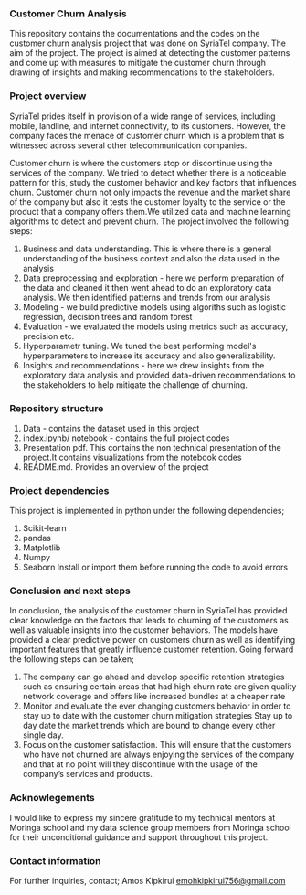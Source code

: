 ###                                Customer Churn Analysis

This repository contains the documentations and the codes on the customer churn analysis project that was done on SyriaTel company.
The aim of the project. The project is aimed at detecting the customer patterns and come up with measures to mitigate the customer churn through drawing of insights and making recommendations to the stakeholders.
###                                    Project overview 

SyriaTel prides itself in provision of  a wide range of services, including mobile, landline, and internet connectivity, to its customers. However, the company faces the menace of customer churn which is a problem that is witnessed across several other telecommunication companies. 

Customer churn is where the customers stop or discontinue using the services of the company. We tried to detect whether there is a noticeable pattern for this, study the customer behavior and key factors that influences churn. 
Customer churn not only impacts the revenue and the market share of the company but also it tests the customer loyalty to the service or the product that a company offers them.We utilized data and machine learning algorithms to detect and prevent churn.
The project involved the following steps:
1. Business and data understanding. This is where there is a general understanding of the business context and also the data used in the analysis
2. Data preprocessing and exploration - here we perform preparation of the data and cleaned it then went ahead to do an exploratory data analysis. We then identified patterns and trends from our analysis
3. Modeling - we build predictive models using algoriths such as logistic regression, decision trees and random forest
4. Evaluation - we evaluated the models using metrics such as accuracy, precision etc.
5. Hyperparametr tuning. We tuned the best performing model's hyperparameters to increase its accuracy and also generalizability.
6. Insights and recommendations - here we drew insights from the exploratory data analysis and provided data-driven recommendations to the stakeholders to help mitigate the challenge of churning.

###                                Repository structure

  1. Data - contains the dataset used in this project
  2. index.ipynb/ notebook - contains the full project codes 
  3. Presentation pdf. This contains the non technical presentation of the project.It contains visualizations from the notebook codes
  4. README.md. Provides an overview of the project

###                                  Project dependencies

This project is implemented in python under the following dependencies;
   1. Scikit-learn
   2. pandas
   3. Matplotlib
   4. Numpy
   5. Seaborn
    Install or import them before running the code to avoid errors

###                                   Conclusion and next steps

In conclusion, the analysis of the customer churn in SyriaTel has provided clear knowledge on the factors that leads to churning of the customers as well as  valuable insights into the  customer behaviors. 
The models have provided a clear predictive power on customers churn as well as identifying important features that greatly influence customer retention.
      Going forward the following steps can be taken;
1. The company can go ahead and develop specific retention strategies such as ensuring certain areas that had high churn rate are given quality network coverage and offers like increased bundles at a cheaper rate
2. Monitor and evaluate the ever changing customers behavior in order to stay up to date with the customer churn mitigation strategies 
Stay up to day date the market trends which are bound to change every other single day.
3. Focus on the customer satisfaction. This will ensure that the customers who have not churned are always enjoying the services of the company and that at no point will they discontinue with the usage of the company’s services and products.

###                                     Acknowlegements
I would like to express my sincere gratitude to my technical mentors at Moringa school and my data science group members from Moringa school for their unconditional guidance and support throughout this project.

###                                   Contact information
For further inquiries, contact;
Amos Kipkirui
emohkipkirui756@gmail.com


